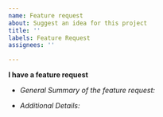 ```yaml
---
name: Feature request
about: Suggest an idea for this project
title: ''
labels: Feature Request
assignees: ''

---
```


**I have a feature request**

- _General Summary of the feature request:_

- _Additional Details:_
